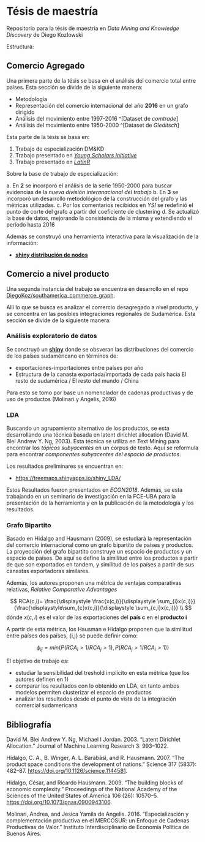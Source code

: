 # Tésis de maestría

Repositorio para la tésis de maestría en _Data Mining and Knowledge Discovery_ de Diego Kozlowski

Estructura:

## Comercio Agregado

Una primera parte de la tésis se basa en el análisis del comercio total entre países. Esta sección se divide de la siguiente manera:

- Metodologı́a
- Representación del comercio internacional del año __2016__ en un grafo dirigido
- Análisis del movimiento entre 1997-2016 ^[Dataset de _comtrade_]
- Análisis del movimiento entre 1950-2000 ^[Dataset de _Gleditsch_]

Esta parte de la tésis se basa en:

1. Trabajo de especialización DM&KD
2. Trabajo presentado en [_Young Scholars Initiative_](https://github.com/DiegoKoz/grafo_comercio_agregado/tree/YSI)
3. Trabajo presentado en [_LatinR_](https://github.com/DiegoKoz/grafo_comercio_agregado/tree/master)

Sobre la base de trabajo de especialización:

a. En __2__ se incorporó el análisis de la serie 1950-2000 para buscar evidencias de la _nueva división interanacional del trabajo_ 
b. En __3__ se incorporó un desarrollo metodológico de la construcción del grafo y las métricas utilizadas.
c. Por los comentarios recibidos en _YSI_ se redefinió el punto de corte del grafo a partir del coeficiente de clustering
d. Se actualizó la base de datos, mejorando la consistencia de la misma y extendiendo el período hasta 2016

Además se construyó una herramienta interactiva para la visualización de la información:

- [__shiny distribución de nodos__](https://diegokoz.shinyapps.io/Distribucion_nodos_wrdtrade/)


## Comercio a nivel producto

Una segunda instancia del trabajo se encuentra en desarrollo en el repo [DiegoKoz/southamerica_commerce_graph](https://github.com/DiegoKoz/southamerica_commerce_graph).

Allí lo que se busca es analizar el comercio desagregado a nivel producto, y se concentra en las posibles integraciones regionales de Sudamérica. Esta sección se divide de la siguiente manera:

### Análisis exploratorio de datos

Se construyó un [__shiny__](https://treemaps.shinyapps.io/treemaps/) donde se obsveran las distribuciones del comercio de los países sudaméricano en términos de:

- exportaciones-importaciones entre países por año
- Estructura de la canasta exportada/importada de cada país hacia El resto de sudamérica / El resto del mundo / China

Para esto se tomo por base un nomenclador de cadenas productivas y de uso de productos (Molinari y Angelis, 2016)

### LDA

Buscando un agrupamiento alternativo de los productos, se esta desarrollando una técnica basada en latent dirichlet allocation (David M. Blei Andrew Y. Ng, 2003). Esta técnica se utiliza en Text Mining para encontrar los _tópicos subyacentes_ en un corpus de texto. Aquí se reformula para encontrar _componentes subyacentes del espacio de productos_. 

Los resultados preliminares se encuentran en:

- https://treemaps.shinyapps.io/shiny_LDA/ 

Estos Resultados fueron presentados en _ECON2018_. Además, se esta trabajando en un seminario de investigación en la FCE-UBA para la presentación de la herramienta y en la publicación de la metodología y los resultados.

### Grafo Bipartito

Basado en Hidalgo and Hausmann (2009), se estudiará la representación del comercio internacional como un grafo bipartito de países y productos. La proyección del grafo bipartito construye un espacio de productos y un espacio de países. De aquí se define la similitud entre los productos a partir de que son exportados en tandem, y similitud de los países a partir de sus canastas exportadoras similares.

Además, los autores proponen una métrica de ventajas comparativas relativas, _Relative Comparative Advantages_ 

$$
  RCA(c,i)= \frac{\displaystyle \frac{x(c,i)}{\displaystyle \sum_{i}x(c,i)}}{\frac{\displaystyle\sum_{c}x(c,i)}{\displaystyle \sum_{c,i}x(c,i)}}
\\
$$
dónde $x(c,i)$ es el valor de las exportaciones del __país c__ en el __producto i__     

A partir de esta métrica, los Hausman e Hidalgo proponen que la similitud entre países dos países, {i,j} se puede definir como: 

$$
\phi_{ij} = min (P(RCA_i>1/RCA_j>1),P(RCA_j>1/RCA_i>1))
$$


El objetivo de trabajo es:

- estudiar la sensibilidad del treshold implícito en esta métrica (que los autores definen en 1)
- comparar los resultados con lo obtenido en LDA, en tanto ambos modelos permiten clusterizar el espacio de productos
- analizar los resultados desde el punto de vista de la integración comercial sudamericana

## Bibliografía



David M. Blei Andrew Y. Ng, Michael I Jordan. 2003. “Latent Dirichlet Allocation.” Journal of Machine Learning Research 3: 993–1022.

Hidalgo, C. A., B. Winger, A. L. Barabási, and R. Hausmann. 2007. “The product space conditions the development of nations.” Science 317 (5837): 482–87. https://doi.org/10.1126/science.1144581.

Hidalgo, César, and Ricardo Hausmann. 2009. “The building blocks of economic complexity.” Proceedings of the National Academy of the Sciences of the United States of America 106 (26): 10570–5. https://doi.org/10.1073/pnas.0900943106.

Molinari, Andrea, and Jesica Yamila de Angelis. 2016. “Especialización y complementación productiva en el MERCOSUR: un Enfoque de Cadenas Productivas de Valor.” Instituto Interdisciplinario de Economía Política de Buenos Aires.

